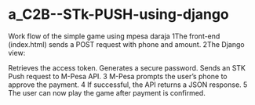 # a_C2B--STk-PUSH-using-django
Work flow of the simple game using mpesa daraja 
1The front-end (index.html) sends a POST request with phone and amount.
2The Django view:

Retrieves the access token.
Generates a secure password.
Sends an STK Push request to M-Pesa API.
3️ M-Pesa prompts the user’s phone to approve the payment.
4️ If successful, the API returns a JSON response.
5️ The user can now play the game after payment is confirmed.

